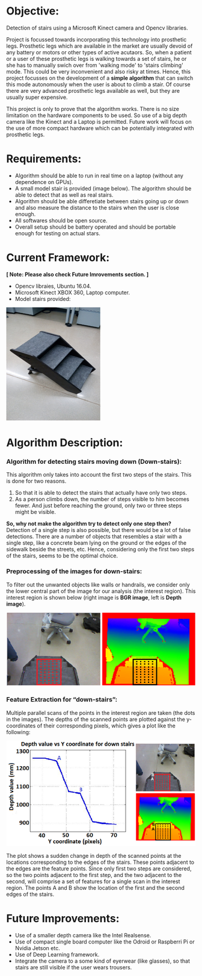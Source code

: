 # Objective:
Detection of stairs using a Microsoft Kinect camera and Opencv libraries.

Project is focussed towards incorporating this technology into prosthetic legs.
Prosthetic legs which are available in the market are usually devoid of any battery or motors or other types of active acutaors.
So, when a patient or a user of these prosthetic legs is walking towards a set of stairs, he or she has to manually swich over 
from 'walking mode' to 'stairs climbing' mode. This could be very inconvenient and also risky at times.
Hence, this project focusses on the development of a **simple algorithm** that can switch this mode autonomously when the user 
is about to climb a stair.
Of course there are very advanced prosthetic legs available as well, but they are usually super expensive.

This project is only to prove that the algorithm works. There is no size limitation on the hardware components to be used.
So use of a big depth camera like the Kinect and a Laptop is permitted. 
Future work will focus on the use of more compact hardware which can be potentially integrated with prosthetic legs.

# Requirements:
* Algorithm should be able to run in real time on a laptop (without any dependence on GPUs). 
* A small model stair is provided (image below). The algorithm should be able to detect that as well as real stairs.
* Algorithm should be able differetiate between stairs going up or down and also measure the distance to the stairs 
when the user is close enough.
* All softwares should be open source.
* Overall setup should be battery operated and should be portable enough for testing on actual stars.

# Current Framework:
**[ Note: Please also check Future Imrovements section. ]**
* Opencv libraies, Ubuntu 16.04.
* Microsoft Kinect XBOX 360, Laptop computer. 
* Model stairs provided:
<img src="https://github.com/abhanjac/stairs_detection_kinect_opencv/blob/master/images/model_stairs.jpg" width="250" height="300">

# Algorithm Description:

### Algorithm for detecting stairs moving down (Down-stairs):
This algorithm only takes into account the first two steps of the stairs. This is done for two reasons. 
1. So that it is able to detect the stairs that actually have only two steps. 
2. As a person climbs down, the number of steps visible to him becomes fewer. And just before reaching the ground, only two 
or three steps might be visible. 

**So, why not make the algorithm try to detect only one step then?**
Detection of a single step is also possible, but there would be a lot of false detections. There are a number of objects
that resembles a stair with a single step, like a concrete beam lying on the ground or the edges of the sidewalk beside the streets, etc. Hence, considering only the first two steps of the stairs, seems to be the optimal choice.

### Preprocessing of the images for down-stairs:
To filter out the unwanted objects like walls or handrails, we consider only the lower central part of the image for our 
analysis (the interest region). This interest region is shown below (right image is **BGR image**, left is **Depth image**).

<img src="https://github.com/abhanjac/stairs_detection_kinect_opencv/blob/master/images/down_stairs_interest_region.png">

### Feature Extraction for “down-stairs”:
Multiple parallel scans of the points in the interest region are taken (the dots in the images).
The depths of the scanned points are plotted against the y-coordinates of their corresponding pixels, which gives a plot like 
the following:

<img src="https://github.com/abhanjac/stairs_detection_kinect_opencv/blob/master/images/down_stairs_depth_vs_y_coordinate.png">

The plot shows a sudden change in depth of the scanned points at the locations corresponding to the edges of the stairs. 
These points adjacent to the edges are the feature points.
Since only first two steps are considered, so the two points adjacent to the first step, and the two adjacent to the second, 
will comprise a set of features for a single scan in the interest region. The points A and B show the location of the first 
and the second edges of the stairs.



# Future Improvements: 
* Use of a smaller depth camera like the Intel Realsense.
* Use of compact single board computer like the Odroid or Raspberri Pi or Nvidia Jetson etc.
* Use of Deep Learning framework.
* Integrate the camera to a some kind of eyerwear (like glasses), so that stairs are still visible if the user wears trousers.
